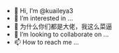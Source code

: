 - 👋 Hi, I’m @kuaileya3
- 👀 I’m interested in ...
- 🌱 为什么你们都是大佬，我这么菜逼
- 💞️ I’m looking to collaborate on ...
- 📫 How to reach me ...

<!---
kuaileya3/kuaileya3 is a ✨ special ✨ repository because its `README.md` (this file) appears on your GitHub profile.
You can click the Preview link to take a look at your changes.
--->
